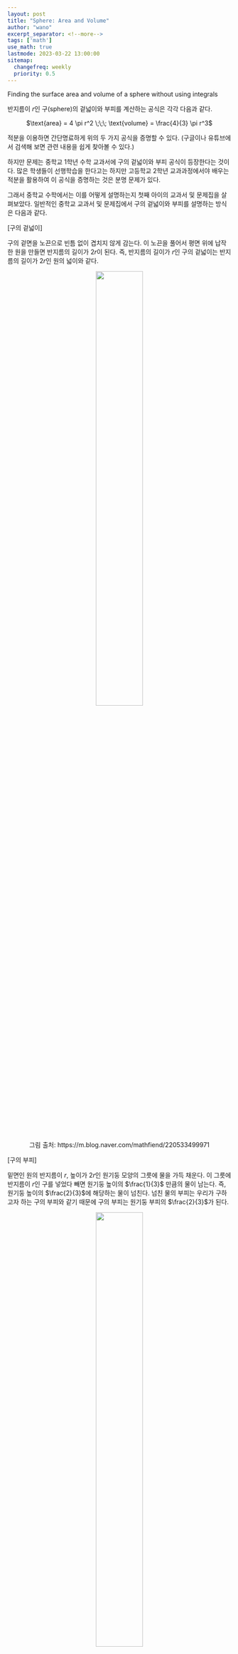 ```yaml
---
layout: post
title: "Sphere: Area and Volume"
author: "wano"
excerpt_separator: <!--more-->
tags: ['math']
use_math: true
lastmode: 2023-03-22 13:00:00
sitemap:
  changefreq: weekly
  priority: 0.5
---
```


Finding the surface area and volume of a sphere without using integrals<!--more-->


반지름이 $r$인 구(sphere)의 겉넓이와 부피를 계산하는 공식은 각각 다음과 같다.

<p style="text-align: center;">$\text{area} = 4 \pi r^2 \;\;\; \text{volume} = \frac{4}{3} \pi r^3$</p>


적분을 이용하면 간단명료하게 위의 두 가지 공식을 증명할 수 있다. (구글이나 유튜브에서 검색해 보면 관련 내용을 쉽게 찾아볼 수 있다.)

하지만 문제는 중학교 1학년 수학 교과서에 구의 겉넓이와 부피 공식이 등장한다는 것이다. 많은 학생들이 선행학습을 한다고는 하지만 고등학교 2학년 교과과정에서야 배우는 적분을 활용하여 이 공식을 증명하는 것은 분명 문제가 있다.

그래서 중학교 수학에서는 이를 어떻게 설명하는지 첫째 아이의 교과서 및 문제집을 살펴보았다. 일반적인 중학교 교과서 및 문제집에서 구의 겉넓이와 부피를 설명하는 방식은 다음과 같다.


[구의 겉넓이]

구의 겉면을 노끈으로 빈틈 없이 겹치지 않게 감는다. 이 노끈을 풀어서 평면 위에 납작한 원을 만들면 반지름의 길이가 $2r$이 된다. 즉, 반지름의 길이가 $r$인 구의 겉넓이는 반지름의 길이가 $2r$인 원의 넓이와 같다.

<center><figure><img src="https://cgvfxmath.github.io/assets/img/sphere_area_01.png" width="50%"><figcaption>그림 출처: https://m.blog.naver.com/mathfiend/220533499971</figcaption></figure></center>


[구의 부피]

밑면인 원의 반지름이 $r$, 높이가 $2r$인 원기둥 모양의 그릇에 물을 가득 채운다. 이 그릇에 반지름이 $r$인 구를 넣었다 빼면 원기둥 높이의 $\frac{1}{3}$ 만큼의 물이 남는다. 즉, 원기둥 높이의 $\frac{2}{3}$에 해당하는 물이 넘친다. 넘친 물의 부피는 우리가 구하고자 하는 구의 부피와 같기 때문에 구의 부피는 원기둥 부피의 $\frac{2}{3}$가 된다.

<center><figure><img src="https://cgvfxmath.github.io/assets/img/sphere_area_02.png" width="50%"><figcaption>그림 출처: https://mathbitsnotebook.com/Geometry/3DShapes/3DSpheres.html</figcaption></figure></center>

나름 중학교 1학년 수준에 맞는 정도에서 최대한 직관적으로 구의 겉넓이와 부피 공식의 의미를 설명하려고 하는 것 같다. (사실 직관적이라는 부분도 동의하기 어렵다.) 하지만 위의 내용들은 수학적으로 엄밀한 증명이라고 보기는 어렵다. 공식이 어떻게 만들어 졌는지에 대한 이유라기 보다는 오히려 결과에 가깝기 때문이다.

“일단 중요하니 대략의 의미를 이해하고 결과를 외워라! 엄밀한 증명은 몇 년 뒤에 적분을 배우면 알려주겠다.” 정도의 전략으로 보인다.

<p style="text-align: center;">“구의 겉넓이: 4 파이 알 제곱”</p>
<p style="text-align: center;">“구의 부피: 3분의 4 파이 알 세제곱”</p>

이 공식들은 매우 중요하기 때문에 반드시 암기를 해야 한다. 하지만 공식의 암기로 그치기에는 무언가 석연치 않고 찜찜함을 느끼는 사람들이 있을 수 있다. 이 공식이 어떻게 만들어졌는지에 대한 지적 호기심을 가지고 있거나, 또는 진짜 맞는 식인지에 대한 의심이 드는 사람들은 수학적인 증명의 필요성을 느낄 것이다. 그리고, 단순히 저 공식들을 외워서 문제를 기계적으로 푸는 것 보다는 공식이 생겨난 과정을 이해하는 것이 훨씬 더 좋은 접근법인 것임은 분명하다.

그렇다면 적분을 사용하지 않고서도 구의 겉넓이와 부피 공식을 유도할 수 있을까? 평상시에 생각해보지 못한 문제였다. 결론은 “할 수 있다!”이다. 구글과 유튜브를 통해 관련 자료들을 찾아보았고 그 결과를 최대한 간단하게 정리해보았다. (즉, 이제부터가 본론이다.)

구의 겉넓이 공식을 유도해보자.

그 전에 먼저 알아야할 내용이 있다.

<center><figure><img src="https://cgvfxmath.github.io/assets/img/Archimedes_HatBox_Theorem_01.png" width="50%"><figcaption>그림 출처: https://mathworld.wolfram.com/ArchimedesHat-BoxTheorem.html</figcaption></figure></center>

위의 그림에서 $S_1$과 $S_2$의 넓이가 같다는 사실을 [아르키메데스의 모자상자 정리(Archimedes’ HatBox Theorem)](https://cgvfxmath.github.io/2023-03-22/archimedes-hatbox)라고 한다.

이 정리에 의하여 $h = 2r$이 되면 다음의 등식이 성립한다.

<p style="text-align: center;">구의 겉넓이 = 원기둥의 옆면의 넓이</p>

원기둥의 옆면을 잘라서 펼치면 다음과 같은 직사각형이 된다. 이 직사각형의 밑변의 길이는 반지름이 $r$인 원의 둘레의 길이이고, 높이는 반지름의 두 배인 $2r$이다.


<center><figure><img src="https://cgvfxmath.github.io/assets/img/sphere_area_03.png" width="50%"></figure></center>

“구의 겉넓이: 4 파이 알 제곱”임이 증명되었다! Q.E.D.

참고로 “구의 겉넓이 = 원기둥의 옆면의 넓이”가 되는 것을 진짜 털실을 가지고 확인해본 유튜버가 있다. 관심 있는 분들은 아래의 링크에서 내용을 확인해 보시라. [링크](https://www.youtube.com/watch?v=Fyvq-jIQKr8)

여기서 잠깐. 한 가지 특이한 사실을 확인하고 다음으로 넘어가자. 구의 겉넓이는 구의 중심을 지나는 평면으로 구를 잘랐을 때 만들어지는 원의 넓이의 4배이다.

<center><figure><img src="https://cgvfxmath.github.io/assets/img/sphere_area_04.png" width="50%"></figure></center>

<center><figure><img src="https://cgvfxmath.github.io/assets/img/sphere_area_05.png" width="50%"><figcaption>그림 출처: https://www.youtube.com/watch?v=GNcFjFmqEc8</figcaption></figure></center>

이제 구의 부피를 구해보자. 구의 부피는 구의 겉넓이를 이용하여 계산한다.

다음 그림과 같이 구를 $n$개의 각뿔들의 합으로 생각할 수 있다. (삼각뿔이어도 상관 없고 사각뿔, 오각뿔이어도 상관없다. 심지어 여러 모양의 각뿔들이 섞여 있어도 된다.)

<center><figure><img src="https://cgvfxmath.github.io/assets/img/sphere_area_06.png" width="50%"><figcaption>그림 출처: https://www.shmoop.com/surface-area-volume/volume-spheres-help.html</figcaption></figure></center>

각 각뿔들의 밑면의 모양과 넓이는 다를 수 있지만 높이는 모두 구의 반지름인 r로 동일하다. 각 각뿔들의 밑면의 넓이를 각각 $B_1$, $B_2$, $\cdots$, $B_n$이라고 하자. (여기서 $n$은 매우 큰 수이다. $n$이 크면 클수록 구의 부피에 수렴한다.) 이 때, 모든 각뿔들의 부피를 더하면 구의 부피가 되므로 다음과 같은 식이 성립한다. (이 글을 읽는 사람들은 각뿔의 부피는 각기둥의 부피의 $\frac{1}{3}$이라는 사실을 알고 있다고 가정한다. 이에 대한 수학적 증명은 [초등수학을 결정하는 개념 총정리](https://m.search.naver.com/search.naver?query=%EC%B4%88%EB%93%B1%EC%88%98%ED%95%99%EC%9D%84+%EA%B2%B0%EC%A0%95%ED%95%98%EB%8A%94+%EA%B0%9C%EB%85%90+%EC%B4%9D%EC%A0%95%EB%A6%AC&where=m&sm=mob_hty.idx&qdt=1#api=%3F_lp_type%3Dcm%26col_prs%3Dcsa%26format%3Dtext%26nqx_theme%3D%257B%2B%2522theme%2522%253A%257B%2522main%2522%253A%257B%2522name%2522%253A%2522book_info%2522%252C%2522os%2522%253A16269186%252C%2522pkid%2522%253A20000%257D%257D%2B%257D%26query%3D%2525EC%2525B4%252588%2525EB%252593%2525B1%2525EC%252588%252598%2525ED%252595%252599%2525EC%25259D%252584%252B%2525EA%2525B2%2525B0%2525EC%2525A0%252595%2525ED%252595%252598%2525EB%25258A%252594%252B%2525EA%2525B0%25259C%2525EB%252585%252590%252B%2525EC%2525B4%25259D%2525EC%2525A0%252595%2525EB%2525A6%2525AC%26sm%3Digr_brg%26tab%3Dinfo%26tab_prs%3Dcsa%26where%3Dbridge&_lp_type=cm)라는 책에 정리되어 있다.)

따라서 구의 부피는 다음과 같다.

<center><figure><img src="https://cgvfxmath.github.io/assets/img/sphere_area_07.png" width="50%"></figure></center>

보다 자세한 설명은 다음 [링크](https://www.youtube.com/watch?v=xuPl_8o_j7k)에서 확인할 수 있다.

마지막으로 한 가지 중요한 사실을 확인해보자. 다음 그림과 같이 반지름을 공유하는 원뿔, 원기둥, 구의 부피 사이에는 1:2:3의 비가 성립한다.

<center><figure><img src="https://cgvfxmath.github.io/assets/img/sphere_area_08.png" width="100%"><figcaption>그림 출처: http://dic.kumsung.co.kr/web/smart/detail.do?headwordId=4567&findCategory=B002003&findBookId=28</figcaption></figure></center>

아르키메데스는 이러한 사실을 알고 있었고, 이를 이용하여 원기둥의 부피로부터 구의 부피를 계산하였다고 한다.

<center><figure><img src="https://cgvfxmath.github.io/assets/img/sphere_area_09.png" width="100%"><figcaption>그림 출처: http://www.photointerior.co.kr/shop/goods/goods_view.php?goodsno=575&category=001003006</figcaption></figure></center>

<center><figure><img src="https://cgvfxmath.github.io/assets/img/sphere_area_10.png" width="100%"><figcaption>그림 출처: https://thatsmaths.com/2019/11/28/archimedes-and-the-volume-of-a-sphere</figcaption></figure></center>

그리고, 아르키메데스의 묘비에는 이 그림이 새겨져 있었다고 한다. 따라서, 이 그림을 “아르키메데스의 묘비 (Archimedes’ tombstone)” 그림이라고 부른다.

<center><figure><img src="https://cgvfxmath.github.io/assets/img/sphere_area_11.png" width="30%"><figcaption>그림 출처: https://indico.cern.ch/event/729290/contributions/3004364/attachments/1652977/2644737/WATCHMAN-AITMay2018-Davis.pdf</figcaption></figure></center>


